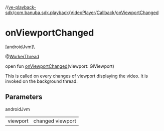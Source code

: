 //[ve-playback-sdk](../../../../index.md)/[com.banuba.sdk.playback](../../index.md)/[VideoPlayer](../index.md)/[Callback](index.md)/[onViewportChanged](on-viewport-changed.md)

# onViewportChanged

[androidJvm]\

@[WorkerThread](https://developer.android.com/reference/kotlin/androidx/annotation/WorkerThread.html)

open fun [onViewportChanged](on-viewport-changed.md)(viewport: GlViewport)

This is called on every changes of viewport displaying the video. It is invoked on the background thread.

## Parameters

androidJvm

| | |
|---|---|
| viewport | changed viewport |
